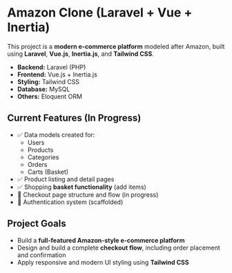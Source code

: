 #  Amazon Clone (Laravel + Vue + Inertia)

This project is a **modern e-commerce platform** modeled after Amazon, built using **Laravel**, **Vue.js**, **Inertia.js**, and **Tailwind CSS**. 

- **Backend:** Laravel (PHP)
- **Frontend:** Vue.js + Inertia.js
- **Styling:** Tailwind CSS
- **Database:** MySQL 
- **Others:** Eloquent ORM

## Current Features (In Progress)

- ✅ Data models created for:
  - Users
  - Products
  - Categories
  - Orders
  - Carts (Basket)
- ✅ Product listing and detail pages
- ✅ Shopping **basket functionality** (add items)
- 🔄 Checkout page structure and flow (in progress)
- 🔐 Authentication system (scaffolded)

##  Project Goals

- Build a **full-featured Amazon-style e-commerce platform**
- Design and build a complete **checkout flow**, including order placement and confirmation
- Apply responsive and modern UI styling using **Tailwind CSS**

